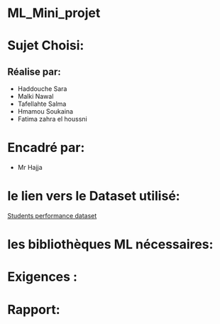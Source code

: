 # ML_Mini_projet

# Sujet Choisi: 

## Réalise par:
- Haddouche Sara
- Malki Nawal
- Tafellahte Salma
- Hmamou Soukaina
- Fatima zahra el houssni

# Encadré par:
- Mr Hajja 

# le lien vers le Dataset utilisé:
[Students performance dataset](https://www.kaggle.com/datasets/bhavikjikadara/student-study-performance)

# les bibliothèques ML nécessaires:

# Exigences :

# Rapport:


